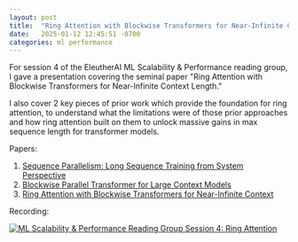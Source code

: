 ```yaml
---
layout: post
title:  "Ring Attention with Blockwise Transformers for Near-Infinite Context"
date:   2025-01-12 12:45:51 -0700
categories: ml performance
---
```


For session 4 of the EleutherAI ML Scalability & Performance reading group, I gave a presentation covering the seminal paper "Ring Attention with Blockwise Transformers for Near-Infinite Context Length."

I also cover 2 key pieces of prior work which provide the foundation for ring attention, to understand what the limitations were of those prior approaches and how ring attention built on them to unlock massive gains in max sequence length for transformer models.

Papers:

1. [Sequence Parallelism: Long Sequence Training from System Perspective](https://aclanthology.org/2023.acl-long.134.pdf)
2. [Blockwise Parallel Transformer for Large Context Models](https://arxiv.org/abs/2305.19370)
3. [Ring Attention with Blockwise Transformers for Near-Infinite Context](https://arxiv.org/abs/2310.01889)

Recording:

[![ML Scalability & Performance Reading Group Session 4: Ring Attention](https://img.youtube.com/vi/fC9L8J7dVFI/maxresdefault.jpg)](https://www.youtube.com/watch?v=fC9L8J7dVFI)

